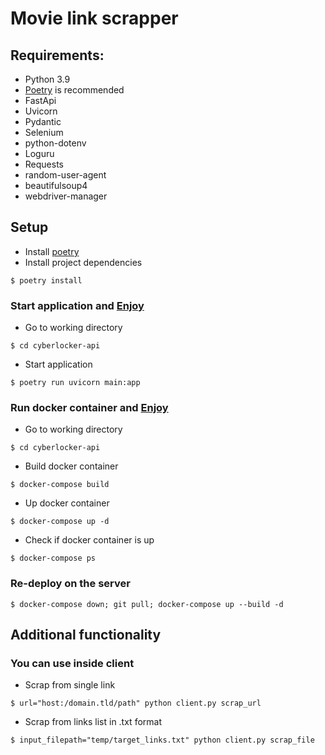 # Movie link scrapper
## Requirements:
- Python 3.9
- [Poetry](https://python-poetry.org/) is recommended
- FastApi
- Uvicorn
- Pydantic
- Selenium
- python-dotenv
- Loguru
- Requests
- random-user-agent
- beautifulsoup4
- webdriver-manager
## Setup
- Install [poetry](https://python-poetry.org/docs/)
- Install project dependencies
```
$ poetry install
```
### Start application and [Enjoy](http://127.0.0.1:8090/api/docs)
- Go to working directory
```
$ cd cyberlocker-api
```
- Start application
```
$ poetry run uvicorn main:app
```
### Run docker container and [Enjoy](http://127.0.0.1:8000/api/docs)
- Go to working directory
```
$ cd cyberlocker-api
```
- Build docker container
```
$ docker-compose build
```
- Up docker container
```
$ docker-compose up -d
```
- Check if docker container is up
```
$ docker-compose ps
```
### Re-deploy on the server
```
$ docker-compose down; git pull; docker-compose up --build -d
```
## Additional functionality
### You can use inside client
- Scrap from single link
```
$ url="host:/domain.tld/path" python client.py scrap_url
```
- Scrap from links list in .txt format
```
$ input_filepath="temp/target_links.txt" python client.py scrap_file
```
